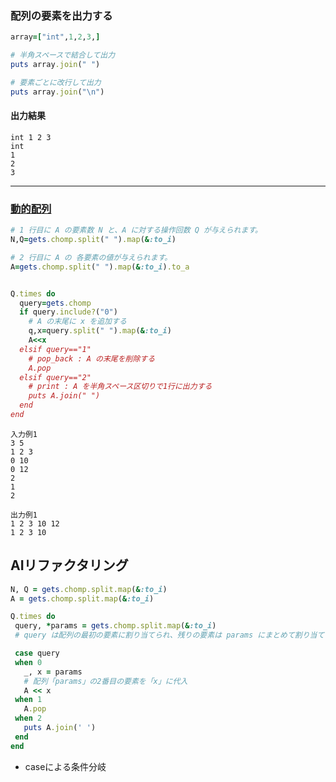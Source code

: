 ### 配列の要素を出力する

```Ruby
array=["int",1,2,3,]

# 半角スペースで結合して出力
puts array.join(" ")

# 要素ごとに改行して出力
puts array.join("\n")
```

#### 出力結果
```
int 1 2 3
int
1
2
3
```
***
### [動的配列](https://paiza.jp/works/mondai/data_structure/data_structure__array_boss)

```Ruby
# 1 行目に A の要素数 N と、A に対する操作回数 Q が与えられます。
N,Q=gets.chomp.split(" ").map(&:to_i)

# 2 行目に A の 各要素の値が与えられます。
A=gets.chomp.split(" ").map(&:to_i).to_a


Q.times do
  query=gets.chomp
  if query.include?("0")
    # A の末尾に x を追加する
    q,x=query.split(" ").map(&:to_i)
    A<<x
  elsif query=="1"
    # pop_back : A の末尾を削除する
    A.pop
  elsif query=="2"
    # print : A を半角スペース区切りで1行に出力する
    puts A.join(" ")
  end
end
```

```
入力例1
3 5
1 2 3
0 10
0 12
2
1
2

出力例1
1 2 3 10 12
1 2 3 10
```


## AIリファクタリング
 ```Ruby
N, Q = gets.chomp.split.map(&:to_i)
A = gets.chomp.split.map(&:to_i)

Q.times do
  query, *params = gets.chomp.split.map(&:to_i)
  # query は配列の最初の要素に割り当てられ、残りの要素は params にまとめて割り当てられます。このとき、* 演算子が使用されています。*params は「残りの要素をすべてまとめて配列として受け取る」という意味で、これにより可変長引数として params に割り当てられます。

  case query
  when 0
    _, x = params
    # 配列「params」の2番目の要素を「x」に代入
    A << x
  when 1
    A.pop
  when 2
    puts A.join(' ')
  end
end
 ```
* caseによる条件分岐
